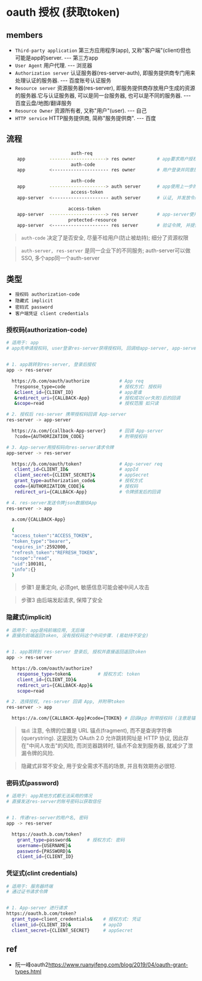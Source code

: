 # oauth 授权 (获取token)

## members

- `Third-party application` 第三方应用程序(app), 又称"客户端"(client)但也可能是app的server. --- 第三方app
- `User Agent` 用户代理. --- 浏览器
- `Authorization server` 认证服务器(res-server-auth), 即服务提供商专门用来处理认证的服务器. --- 百度账号认证服务
- `Resource server` 资源服务器(res-server), 即服务提供商存放用户生成的资源的服务器.它与认证服务器, 可以是同一台服务器, 也可以是不同的服务器. --- 百度云盘/地图/翻译服务
- `Resource Owner` 资源所有者, 又称"用户"(user). --- 自己
- `HTTP service` HTTP服务提供商, 简称"服务提供商". --- 百度

## 流程

```bash
                        auth-req
    app         ---------------------> res owner        # app要求用户授权
                        auth-code
    app         <--------------------- res owner        # 用户登录并同意授权

                        auth-code 
    app         ---------------------> auth server      # app使用上一步的授权码(区分权限), 向认证服申请令牌
                        access-token
    app-server  <--------------------- auth server      # 认证, 并发放令牌

                       access-token
    app-server  ---------------------> res server       # app-server使用令牌向资源服请求资源
                       protected-resource
    app-server  <--------------------- res server       # 验证令牌, 并提供资源
```

> `auth-code` 决定了是否安全, 尽量不给用户(防止被劫持); 细分了资源权限

> `auth-server, res-server` 是同一企业下的不同服务; auth-server可以做SSO, 多个app同一个auth-server

## 类型

- `授权码 authorization-code`
- `隐藏式 implicit`
- `密码式 password`
- `客户端凭证 client credentials`

### 授权码(authorization-code)

```bash
# 适用于: app
# app先申请授权码, user登录res-server获得授权码, 回调给app-server, app-server再通过授权码获取令牌.


# 1. app跳转到res-server, 登录后授权
app -> res-server

  https://b.com/oauth/authorize           # App req
   ?response_type=code                    # 授权方式: 授权码
   &client_id={CLIENT_ID}                 # app是谁
   &redirect_uri={CALLBACK-App}           # 授权成功(or失败)后的回调
   &scope=read                            # 授权范围 如只读

# 2. 授权后 res-server 携带授权码回调 App-server
res-server -> app-server

  https://a.com/{callback-App-server}     # 回调 App-server
   ?code={AUTHORIZATION_CODE}             # 附带授权码

# 3. App-server用授权码向res-server请求令牌
app-server -> res-server

  https://b.com/oauth/token?              # App-server req
   client_id=CLIENT_ID&                   # appId
   client_secret={CLIENT_SECRET}&         # appSecret
   grant_type=authorization_code&         # 授权方式
   code={AUTHORIZATION_CODE}&             # 授权码
   redirect_uri={CALLBACK-App}            # 令牌颁发后的回调

# 4. res-server发送令牌json数据给App
res-server -> app

  a.com/{CALLBACK-App}

  {    
  "access_token":"ACCESS_TOKEN",
  "token_type":"bearer",
  "expires_in":2592000,
  "refresh_token":"REFRESH_TOKEN",
  "scope":"read",
  "uid":100101,
  "info":{}
  }
```

> 步骤1 是重定向, 必须get, 敏感信息可能会被中间人攻击  

> 步骤3 由后端发起请求, 保障了安全

### 隐藏式(implicit)

```bash
# 适用于: app是纯前端应用, 无后端
# 直接向前端返回token, 没有授权码这个中间步骤. (易劫持不安全)


# 1. app跳转到 res-server 登录后, 授权并直接返回返回token
app -> res-server

  https://b.com/oauth/authorize?
    response_type=token&          # 授权方式: token
    client_id={CLIENT_ID}&
    redirect_uri={CALLBACK-App}&
    scope=read

# 2. 选择授权, res-server 回调 App, 并附带token
res-server -> app

  https://a.com/{CALLBACK-App}#code={TOKEN} # 回调App 附带授权码 (注意是锚点 而非query)
```

> `锚点` 注意, 令牌的位置是 URL 锚点(fragment), 而不是查询字符串(querystring). 这是因为 OAuth 2.0 允许跳转网址是 HTTP 协议, 因此存在"中间人攻击"的风险, 而浏览器跳转时, 锚点不会发到服务器, 就减少了泄漏令牌的风险.  

> 隐藏式非常不安全, 用于安全需求不高的场景, 并且有效期务必很短.

### 密码式(password)


```bash
# 适用于: app其他方式都无法采用的情况
# 直接发送res-server的账号密码以获取信任


# 1. 传递res-server的用户名, 密码
app -> res-server

  https://oauth.b.com/token?
    grant_type=password&      # 授权方式: 密码
    username={USERNAME}&
    password={PASSWORD}&
    client_id={CLIENT_ID}
```


### 凭证式(clint credentials)

```bash
# 适用于: 服务器终端
# 通过证书请求令牌


# 1. App-server 进行请求
https://oauth.b.com/token?
  grant_type=client_credentials&    # 授权方式: 凭证
  client_id={CLIENT_ID}&            # appID
  client_secret={CLIENT_SECRET}     # appSecret
```

## ref

- 阮一峰oauth2<https://www.ruanyifeng.com/blog/2019/04/oauth-grant-types.html>